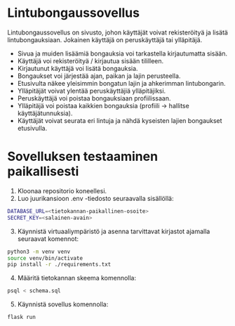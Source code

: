 # Lintubongaussovellus

Lintubongaussovellus on sivusto, johon käyttäjät voivat rekisteröityä ja lisätä lintubongauksiaan. Jokainen käyttäjä on peruskäyttäjä tai ylläpitäjä. 

- Sivua ja muiden lisäämiä bongauksia voi tarkastella kirjautumatta sisään.
- Käyttäjä voi rekisteröityä / kirjautua sisään tililleen.
- Kirjautunut käyttäjä voi lisätä bongauksia.
- Bongaukset voi järjestää ajan, paikan ja lajin perusteella.
- Etusivulta näkee yleisimmin bongatun lajin ja ahkerimman lintubongarin.
- Ylläpitäjät voivat ylentää peruskäyttäjiä ylläpitäjiksi.
- Peruskäyttäjä voi poistaa bongauksiaan profiilissaan.
- Ylläpitäjä voi poistaa kaikkien bongauksia (profiili -> hallitse käyttäjätunnuksia).
- Käyttäjät voivat seurata eri lintuja ja nähdä kyseisten lajien bongaukset etusivulla.

# Sovelluksen testaaminen paikallisesti

1. Kloonaa repositorio koneellesi.
2. Luo juurikansioon .env -tiedosto seuraavalla sisällöllä:
  ```bash
  DATABASE_URL=<tietokannan-paikallinen-osoite>
  SECRET_KEY=<salainen-avain>
  ``` 
3. Käynnistä virtuaaliympäristö ja asenna tarvittavat kirjastot ajamalla seuraavat komennot:
  ```bash
  python3 -m venv venv
  source venv/bin/activate
  pip install -r ./requirements.txt
  ``` 
4. Määritä tietokannan skeema komennolla:
  ```bash
  psql < schema.sql
  ```
5. Käynnistä sovellus komennolla:
  ```bash
  flask run
  ``` 
